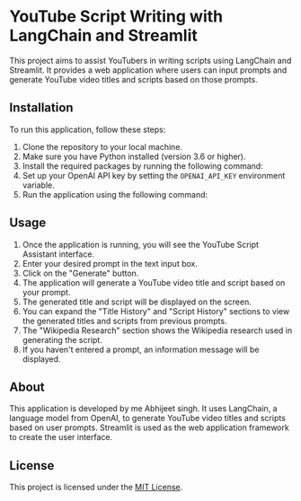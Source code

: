 # YouTube Script Writing with LangChain and Streamlit

This project aims to assist YouTubers in writing scripts using LangChain and Streamlit. It provides a web application where users can input prompts and generate YouTube video titles and scripts based on those prompts.

## Installation

To run this application, follow these steps:

1. Clone the repository to your local machine.
2. Make sure you have Python installed (version 3.6 or higher).
3. Install the required packages by running the following command:
4. Set up your OpenAI API key by setting the `OPENAI_API_KEY` environment variable.
5. Run the application using the following command:


## Usage

1. Once the application is running, you will see the YouTube Script Assistant interface.
2. Enter your desired prompt in the text input box.
3. Click on the "Generate" button.
4. The application will generate a YouTube video title and script based on your prompt.
5. The generated title and script will be displayed on the screen.
6. You can expand the "Title History" and "Script History" sections to view the generated titles and scripts from previous prompts.
7. The "Wikipedia Research" section shows the Wikipedia research used in generating the script.
8. If you haven't entered a prompt, an information message will be displayed.

## About

This application is developed by me Abhijeet singh. It uses LangChain, a language model from OpenAI, to generate YouTube video titles and scripts based on user prompts. Streamlit is used as the web application framework to create the user interface.

## License

This project is licensed under the [MIT License](LICENSE).

